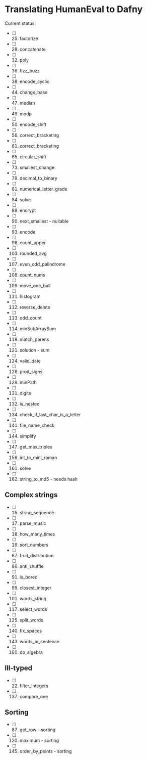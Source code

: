 # Translating HumanEval to Dafny

Current status:

- [ ] 25. factorize
- [ ] 28. concatenate
- [ ] 32. poly
- [ ] 36. fizz_buzz
- [ ] 38. encode_cyclic
- [ ] 44. change_base
- [ ] 47. median
- [ ] 49. modp
- [ ] 50. encode_shift
- [ ] 56. correct_bracketing
- [ ] 61. correct_bracketing
- [ ] 65. circular_shift
- [ ] 73. smallest_change
- [ ] 79. decimal_to_binary
- [ ] 81. numerical_letter_grade
- [ ] 84. solve
- [ ] 89. encrypt
- [ ] 90. next_smallest - nullable
- [ ] 93. encode
- [ ] 98. count_upper
- [ ] 103. rounded_avg
- [ ] 107. even_odd_palindrome
- [ ] 108. count_nums
- [ ] 109. move_one_ball
- [ ] 111. histogram
- [ ] 112. reverse_delete
- [ ] 113. odd_count
- [ ] 114. minSubArraySum
- [ ] 119. match_parens
- [ ] 121. solution - sum
- [ ] 124. valid_date
- [ ] 128. prod_signs
- [ ] 129. minPath
- [ ] 131. digits
- [ ] 132. is_nested
- [ ] 134. check_if_last_char_is_a_letter
- [ ] 141. file_name_check
- [ ] 144. simplify
- [ ] 147. get_max_triples
- [ ] 156. int_to_mini_roman
- [ ] 161. solve
- [ ] 162. string_to_md5 - needs hash

## Complex strings
- [ ] 15. string_sequence
- [ ] 17. parse_music
- [ ] 18. how_many_times
- [ ] 19. sort_numbers
- [ ] 67. fruit_distribution
- [ ] 86. anti_shuffle
- [ ] 91. is_bored
- [ ] 99. closest_integer
- [ ] 101. words_string
- [ ] 117. select_words
- [ ] 125. split_words
- [ ] 140. fix_spaces
- [ ] 143. words_in_sentence
- [ ] 160. do_algebra

## Ill-typed
- [ ] 22. filter_integers
- [ ] 137. compare_one

## Sorting
- [ ] 87. get_row - sorting
- [ ] 120. maximum - sorting
- [ ] 145. order_by_points - sorting
